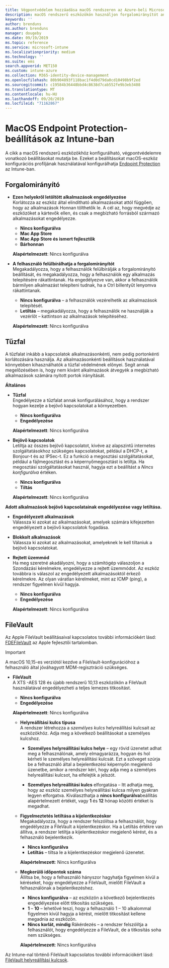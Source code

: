 ```yaml
---
title: Végpontvédelem hozzáadása macOS rendszeren az Azure-beli Microsoft Intune-ban | Microsoft Docs
description: macOS rendszerű eszközökön használjon forgalomirányítót annak meghatározására, hogy honnan lehet alkalmazásokat telepíteni, beleértve a Mac App Store áruházat is. Engedélyezzen vagy konfiguráljon tűzfalat is egyes alkalmazások engedélyezésére, alkalmazások tiltására, rejtett üzemmód használatára vagy akár bizonyos bejövő kapcsolattípusok tiltására a Microsoft Intune használatával.
keywords: ''
author: brenduns
ms.author: brenduns
manager: dougeby
ms.date: 09/19/2019
ms.topic: reference
ms.service: microsoft-intune
ms.localizationpriority: medium
ms.technology: ''
ms.suite: ems
search.appverid: MET150
ms.custom: intune-azure
ms.collection: M365-identity-device-management
ms.openlocfilehash: 80b904893f118bac1f4d0d79da0cd10498b9f2ed
ms.sourcegitcommit: c19584b36448bbd4c8638d7cab552fe9b3eb3408
ms.translationtype: MT
ms.contentlocale: hu-HU
ms.lasthandoff: 09/20/2019
ms.locfileid: "71162867"
---
```

# <a name="macos-endpoint-protection-settings-in-intune"></a>MacOS Endpoint Protection-beállítások az Intune-ban  

A cikk a macOS rendszerű eszközökhöz konfigurálható, végpontvédelemre vonatkozó beállításokat mutatja be. Ezeket a beállításokat macOS-eszköz konfigurációs profiljának használatával konfigurálhatja [Endpoint Protection](endpoint-protection-configure.md) az Intune-ban.  

## <a name="gatekeeper"></a>Forgalomirányító  

- **Ezen helyekről letöltött alkalmazások engedélyezése**  
  Korlátozza az eszköz által elindítható alkalmazásokat attól függően, hogy az alkalmazások Honnan tölthetők le. A cél az, hogy megvédje az eszközöket a kártevők ellen, és csak a megbízható forrásból származó alkalmazásokat engedélyezze.  

  - **Nincs konfigurálva**  
  - **Mac App Store**  
  - **Mac App Store és ismert fejlesztők**  
  - **Bárhonnan**  

  **Alapértelmezett**: Nincs konfigurálva  

- **A felhasználó felülbírálhatja a forgalomirányítót**  
  Megakadályozza, hogy a felhasználók felülbírálják a forgalomirányító beállítását, és megakadályozza, hogy a felhasználók egy alkalmazás telepítésére rákattintanak. Ha engedélyezve van, akkor a felhasználók bármilyen alkalmazást telepíteni tudnak, ha a Ctrl billentyűt lenyomva rákattintanak.  
 
  - **Nincs konfigurálva** – a felhasználók vezérelhetik az alkalmazások telepítését.  
  - **Letiltás** – megakadályozza, hogy a felhasználók ne használják a vezérlőt – kattintson az alkalmazások telepítéséhez.  

  **Alapértelmezett**: Nincs konfigurálva  

## <a name="firewall"></a>Tűzfal  

A tűzfalat inkább a kapcsolatok alkalmazásonkénti, nem pedig portonkénti korlátozására használja. Az alkalmazásonkénti beállítások használatával könnyebben kihasználhatók a tűzfal védelmének előnyei. Segít annak megelőzésében is, hogy nem kívánt alkalmazások átvegyék a megbízható alkalmazások számára nyitott portok irányítását.  

**Általános**
- **Tűzfal**  
  Engedélyezze a tűzfalat annak konfigurálásához, hogy a rendszer hogyan kezelje a bejövő kapcsolatokat a környezetben.  
  - **Nincs konfigurálva**  
  - **Engedélyezése**  

  **Alapértelmezett**: Nincs konfigurálva  

- **Bejövő kapcsolatok**  
  Letiltja az összes bejövő kapcsolatot, kivéve az alapszintű internetes szolgáltatásokhoz szükséges kapcsolatokat, például a DHCP-t, a Bonjour-t és az IPSec-t. Ez a funkció a megosztási szolgáltatásokat, például a fájlmegosztást és a képernyőmegosztást is letiltja. Ha megosztási szolgáltatásokat használ, hagyja ezt a beállítást a *Nincs konfigurálva* értéken.  
  - **Nincs konfigurálva**  
  - **Tiltás**  

  **Alapértelmezett**: Nincs konfigurálva  

**Adott alkalmazások bejövő kapcsolatainak engedélyezése vagy letiltása.**  

  - **Engedélyezett alkalmazások**  
    Válassza ki azokat az alkalmazásokat, amelyek számára kifejezetten engedélyezett a bejövő kapcsolatok fogadása.  

  - **Blokkolt alkalmazások**  
    Válassza ki azokat az alkalmazásokat, amelyeknek le kell tiltaniuk a bejövő kapcsolatokat.  

  - **Rejtett üzemmód**  
    Ha meg szeretné akadályozni, hogy a számítógép válaszoljon a Szondázási kérelmekre, engedélyezze a rejtett üzemmódot. Az eszköz továbbra is válaszol az engedélyezett alkalmazásoktól érkező kérelmekre. Az olyan váratlan kérelmeket, mint az ICMP (ping), a rendszer figyelmen kívül hagyja.  
    - **Nincs konfigurálva**  
    - **Engedélyezése**  

    **Alapértelmezett**: Nincs konfigurálva  

## <a name="filevault"></a>FileVault  
Az Apple FileVault beállításaival kapcsolatos további információkért lásd: [FDEFileVault](https://developer.apple.com/documentation/devicemanagement/fdefilevault) az Apple fejlesztői tartalomban. 

> [!IMPORTANT]  
> A macOS 10,15-es verziótól kezdve a FileVault-konfigurációhoz a felhasználó által jóváhagyott MDM-regisztráció szükséges. 

- **FileVault**  
  A XTS -AES 128 és újabb rendszerű 10,13 eszközökön a FileVault használatával engedélyezheti a teljes lemezes titkosítást.  
  - **Nincs konfigurálva**  
  - **Engedélyezése**  

  **Alapértelmezett**: Nincs konfigurálva  

  - **Helyreállítási kulcs típusa**  
    A rendszer létrehozza a *személyes kulcs* helyreállítási kulcsait az eszközökhöz. Adja meg a következő beállításokat a személyes kulcshoz.  

    - **Személyes helyreállítási kulcs helye** – egy rövid üzenetet adhat meg a felhasználónak, amely elmagyarázza, hogyan és hol kérheti le személyes helyreállítási kulcsát. Ezt a szöveget szúrja be a felhasználó által a bejelentkezési képernyőn megjelenő üzenetbe, amikor a rendszer kéri, hogy adja meg a személyes helyreállítási kulcsot, ha elfelejtik a jelszót.  
      
    - **Személyes helyreállítási kulcs** elforgatása – Itt adhatja meg, hogy az eszköz személyes helyreállítási kulcsa milyen gyakran legyen elforgatva. Kiválaszthatja a **nincs konfigurálva**beállítás alapértelmezett értékét, vagy **1** és **12** hónap közötti értéket is megadhat.  

  - **Figyelmeztetés letiltása a kijelentkezéskor**  
    Megakadályozza, hogy a rendszer felszólítsa a felhasználót, hogy engedélyezze a FileVault a kijelentkezéskor.  Ha a Letiltás értékre van állítva, a rendszer letiltja a kijelentkezéskor megjelenő kérést, és a felhasználó bejelentkezik.  
    - **Nincs konfigurálva**  
    - **Letiltás** – tiltsa le a kijelentkezéskor megjelenő üzenetet.

    **Alapértelmezett**: Nincs konfigurálva  

  - **Megkerülő időpontok száma**  
  Állítsa be, hogy a felhasználó hányszor hagyhatja figyelmen kívül a kéréseket, hogy engedélyezze a FileVault, mielőtt FileVault a felhasználónak a bejelentkezéshez.  

    - **Nincs konfigurálva** – az eszközön a következő bejelentkezés engedélyezése előtt titkosítás szükséges.  
    - **1** – **10** – lehetővé teszi, hogy a felhasználó 1 – 10 alkalommal figyelmen kívül hagyja a kérést, mielőtt titkosítást kellene megadnia az eszközön.  
    - **Nincs korlát, mindig** Rákérdezés – a rendszer felszólítja a felhasználót, hogy engedélyezze a FileVault, de a titkosítás soha nem szükséges.  
 
    **Alapértelmezett**: Nincs konfigurálva  

Az Intune-nal történő FileVault kapcsolatos további információkért lásd: [FileVault helyreállítási kulcsok](encryption-monitor.md#filevault-recovery-keys).


